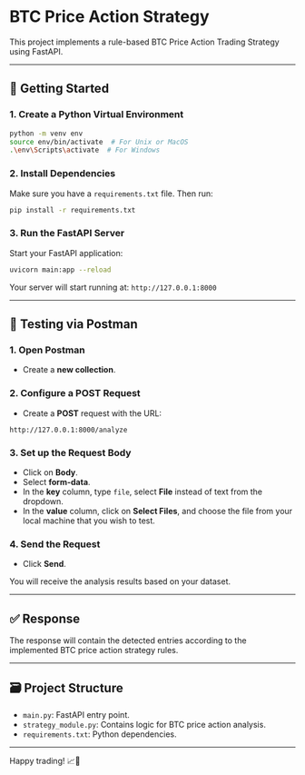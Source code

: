 # BTC Price Action Strategy

This project implements a rule-based BTC Price Action Trading Strategy using FastAPI.

---

## 🚀 Getting Started

### 1. Create a Python Virtual Environment

```bash
python -m venv env
source env/bin/activate  # For Unix or MacOS
.\env\Scripts\activate  # For Windows
```

### 2. Install Dependencies

Make sure you have a `requirements.txt` file. Then run:

```bash
pip install -r requirements.txt
```

### 3. Run the FastAPI Server

Start your FastAPI application:

```bash
uvicorn main:app --reload
```

Your server will start running at: `http://127.0.0.1:8000`

---

## 📡 Testing via Postman

### 1. Open Postman

- Create a **new collection**.

### 2. Configure a POST Request

- Create a **POST** request with the URL:

```
http://127.0.0.1:8000/analyze
```

### 3. Set up the Request Body

- Click on **Body**.
- Select **form-data**.
- In the **key** column, type `file`, select **File** instead of text from the dropdown.
- In the **value** column, click on **Select Files**, and choose the file from your local machine that you wish to test.

### 4. Send the Request

- Click **Send**.

You will receive the analysis results based on your dataset.

---

## ✅ Response

The response will contain the detected entries according to the implemented BTC price action strategy rules.

---

## 🗃️ Project Structure

- `main.py`: FastAPI entry point.
- `strategy_module.py`: Contains logic for BTC price action analysis.
- `requirements.txt`: Python dependencies.

---

Happy trading! 📈🚀
